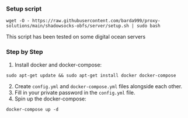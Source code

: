 ### Setup script
```
wget -O - https://raw.githubusercontent.com/barda999/proxy-solutions/main/shadowsocks-obfs/server/setup.sh | sudo bash
```
This script has been tested on some digital ocean servers

### Step by Step

1. Install docker and docker-compose:
```
sudo apt-get update && sudo apt-get install docker docker-compose
```

2. Create `config.yml` and `docker-compose.yml` files alongside each other.
3. Fill in your private password in the `config.yml` file.
4. Spin up the docker-compose:
```
docker-compose up -d
```
